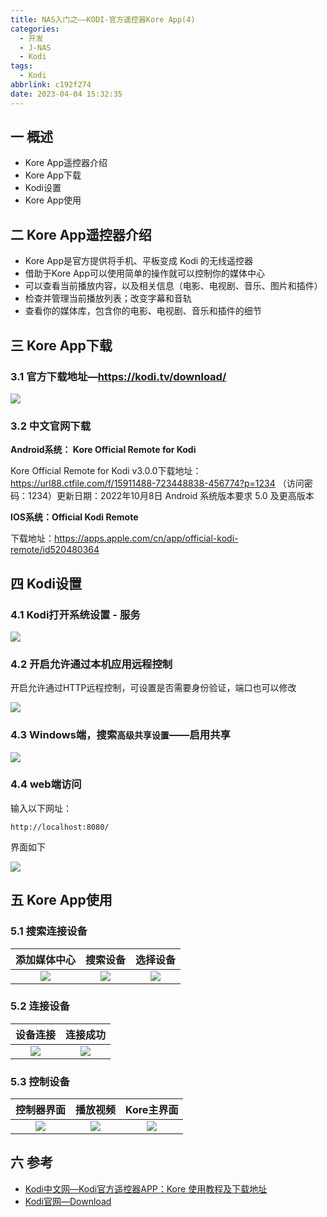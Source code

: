 ```yaml
---
title: NAS入门之——KODI-官方遥控器Kore App(4)
categories:
  - 开发
  - J-NAS
  - Kodi
tags:
  - Kodi
abbrlink: c192f274
date: 2023-04-04 15:32:35
---
```

## 一 概述

* Kore App遥控器介绍
* Kore App下载
* Kodi设置
* Kore App使用

<!--more-->

## 二 Kore App遥控器介绍

* Kore App是官方提供将手机、平板变成 Kodi 的无线遥控器
* 借助于Kore App可以使用简单的操作就可以控制你的媒体中心
* 可以查看当前播放内容，以及相关信息（电影、电视剧、音乐、图片和插件）
* 检查并管理当前播放列表；改变字幕和音轨
* 查看你的媒体库，包含你的电影、电视剧、音乐和插件的细节

## 三 Kore App下载

### 3.1 官方下载地址—https://kodi.tv/download/

![][1]

### 3.2 中文官网下载

**Android系统： Kore Official Remote for Kodi**

Kore Official Remote for Kodi v3.0.0下载地址：https://url88.ctfile.com/f/15911488-723448838-456774?p=1234 （访问密码：1234）更新日期：2022年10月8日 Android 系统版本要求 5.0 及更高版本

**IOS系统：Official Kodi Remote**

下载地址：https://apps.apple.com/cn/app/official-kodi-remote/id520480364 

## 四 Kodi设置

### 4.1 Kodi打开系统设置 - 服务

![][2]

### 4.2 开启允许通过本机应用远程控制

开启允许通过HTTP远程控制，可设置是否需要身份验证，端口也可以修改

![][3]

### 4.3 Windows端，搜索`高级共享设置`——启用共享

![][4]

### 4.4 web端访问

输入以下网址：

```
http://localhost:8080/
```

界面如下

![][5]

## 五 Kore App使用

### 5.1 搜索连接设备

| 添加媒体中心 | 搜索设备 | 选择设备 |
| :----------: | :------: | :------: |
|   ![][6]    |  ![][7]   |  ![][8]  |

### 5.2 连接设备

| 设备连接 | 连接成功 |
| :------: | :------: |
|  ![][9]  |  ![][10]  |

### 5.3 控制设备

| 控制器界面 | 播放视频 | Kore主界面 |
| :--------: | :------: | :--------: |
|  ![][11]   | ![][12]  |  ![][13]   |


## 六 参考

* [Kodi中文网—Kodi官方遥控器APP：Kore 使用教程及下载地址](http://www.kodiplayer.cn/course/2859.html)
* [Kodi官网—Download](https://kodi.tv/download/)



[1]:https://cdn.staticaly.com/gh/PGzxc/CDN/master/blog-nas/nas-kodi-4-kore-download-platform.png
[2]:https://cdn.staticaly.com/gh/PGzxc/CDN/master/blog-nas/nas-kodi-4-kore-kodi-service.png
[3]:https://cdn.staticaly.com/gh/PGzxc/CDN/master/blog-nas/nas-kodi-4-kore-kodi-open-http.png
[4]:https://cdn.staticaly.com/gh/PGzxc/CDN/master/blog-nas/nas-kodi-4-kore-windows-share.png
[5]:https://cdn.staticaly.com/gh/PGzxc/CDN/master/blog-nas/nas-kodi-4-kore-kodi-web-view.png
[6]:https://cdn.staticaly.com/gh/PGzxc/CDN/master/blog-nas/nas-kodi-4-kore-open.png
[7]:https://cdn.staticaly.com/gh/PGzxc/CDN/master/blog-nas/nas-kodi-4-kore-search.png
[8]:https://cdn.staticaly.com/gh/PGzxc/CDN/master/blog-nas/nas-kodi-4-kore-search-result.png
[9]:https://cdn.staticaly.com/gh/PGzxc/CDN/master/blog-nas/nas-kodi-4-kore-connect.png
[10]:https://cdn.staticaly.com/gh/PGzxc/CDN/master/blog-nas/nas-kodi-4-kore-connect-finish.png
[11]:https://cdn.staticaly.com/gh/PGzxc/CDN/master/blog-nas/nas-kodi-4-kore-control.png
[12]:https://cdn.staticaly.com/gh/PGzxc/CDN/master/blog-nas/nas-kodi-4-kore-control-play.png
[13]:https://cdn.staticaly.com/gh/PGzxc/CDN/master/blog-nas/nas-kodi-4-kore-home-view.png
